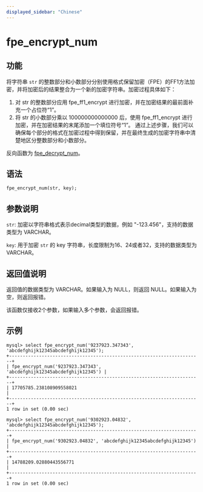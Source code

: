 ```yaml
---
displayed_sidebar: "Chinese"
---
```


# fpe_encrypt_num

## 功能

将字符串 `str` 的整数部分和小数部分分别使用格式保留加密（FPE）的FF1方法加密，并将加密后的结果整合为一个新的加密字符串。加密过程具体如下：
1. 对 str 的整数部分应用 fpe_ff1_encrypt 进行加密，并在加密结果的最前面补充一个占位符“1”。
2. 将 str 的小数部分乘以 100000000000000 后，使用 fpe_ff1_encrypt 进行加密，并在加密结果的末尾添加一个填位符号“1”。
通过上述步骤，我们可以确保每个部分的格式在加密过程中得到保留，并在最终生成的加密字符串中清楚地区分整数部分和小数部分。

反向函数为 [fpe_decrypt_num](fpe_decrypt_num.md)。

## 语法

```Haskell
fpe_encrypt_num(str, key);
```

## 参数说明

`str`: 加密以字符串格式表示decimal类型的数据，例如 "-123.456"，支持的数据类型为 VARCHAR。

`key`: 用于加密 `str` 的 key 字符串，长度限制为16、24或者32，支持的数据类型为 VARCHAR。



## 返回值说明

返回值的数据类型为 VARCHAR。如果输入为 NULL，则返回 NULL。如果输入为空，则返回报错。

该函数仅接收2个参数，如果输入多个参数，会返回报错。


## 示例

```Plain Text
mysql> select fpe_encrypt_num('9237923.347343', 'abcdefghijk12345abcdefghijk12345');
+-----------------------------------------------------------------------+
| fpe_encrypt_num('9237923.347343', 'abcdefghijk12345abcdefghijk12345') |
+-----------------------------------------------------------------------+
| 17705785.238108909558021                                              |
+-----------------------------------------------------------------------+
1 row in set (0.00 sec)

mysql> select fpe_encrypt_num('9302923.04832', 'abcdefghijk12345abcdefghijk12345');
+----------------------------------------------------------------------+
| fpe_encrypt_num('9302923.04832', 'abcdefghijk12345abcdefghijk12345') |
+----------------------------------------------------------------------+
| 14788209.02880443556771                                              |
+----------------------------------------------------------------------+
1 row in set (0.00 sec)
```
